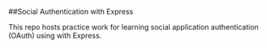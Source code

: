 ##Social Authentication with Express

This repo hosts practice work for learning social application authentication (OAuth) using with Express.

